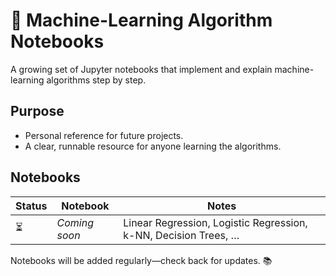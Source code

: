 # 🧠 Machine-Learning Algorithm Notebooks

A growing set of Jupyter notebooks that implement and explain machine-learning algorithms step by step.

## Purpose
- Personal reference for future projects.  
- A clear, runnable resource for anyone learning the algorithms.

## Notebooks
| Status | Notebook | Notes |
| ------ | -------- | ----- |
| ⏳ | *Coming soon* | Linear Regression, Logistic Regression, k-NN, Decision Trees, … |

Notebooks will be added regularly—check back for updates. 📚
